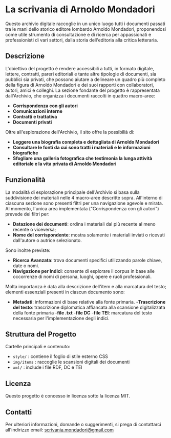 # La scrivania di Arnoldo Mondadori

Questo archivio digitale raccoglie in un unico luogo tutti i documenti passati tra le mani dello storico editore lombardo Arnoldo Mondadori, proponendosi come utile strumento di consultazione e di ricerca per appassionati e professionisti di vari settori, dalla storia dell'editoria alla critica letteraria.

## Descrizione

L'obiettivo del progetto è rendere accessibili a tutti, in formato digitale, lettere, contratti, pareri editoriali e tante altre tipologie di documenti, sia pubblici sia privati, che possono aiutare a delineare un quadro più completo della figura di Arnoldo Mondadori e dei suoi rapporti con collaboratori, autori, amici e colleghi.
La sezione fondante del progetto è rappresentata dall'Archivio, che organizza i documenti raccolti in quattro macro-aree:

- **Corrispondenza con gli autori**
- **Comunicazioni interne**
- **Contratti e trattativa**
- **Documenti privati**

Oltre all'esplorazione dell'Archivio, il sito offre la possibilià di:
- **Leggere una biografia completa e dettagliata di Arnoldo Mondadori**
- **Consultare le fonti da cui sono tratti i materiali e le informazioni biografiche**
- **Sfogliare una galleria fotografica che testimonia la lunga attività editoriale e la vita privata di Arnoldo Mondadori**


## Funzionalità

La modalità di esplorazione principale dell'Archivio si basa sulla suddivisione dei materiali nelle 4 macro-aree descritte sopra. All'interno di ciascuna sezione sono presenti filtri per una navigazione agevole e mirata. Al momento, l'unica area implementata ("Corrispondenza con gli autori") prevede dei filtri per:
- **Datazione dei documenti**: ordina i materiali dal più recente al meno recente o viceversa;
- **Nome del corrispondente**: mostra solamente i materiali inviati o ricevuti dall'autore o autrice selezionato.

Sono inoltre previste:
- **Ricerca Avanzata**: trova documenti specifici utilizzando parole chiave, date o nomi.
- **Navigazione per Indici**: consente di esplorare il corpus in base alle occorrenze di nomi di persona, luoghi, opere e ruoli professionali.

Molta importanza è data alla descrizione dell'item e alla marcatura del testo; elementi essenziali presenti in ciascun documento sono:
- **Metadati**: informazioni di base relative alla fonte primaria.
-**Trascrizione del testo**: trascrizione diplomatica affiancata alla scansione digitalizzata della fonte primaria
-**file .txt**
-**file DC**
-**file TEI**: marcatura del testo necessaria per l'implementazione degli indici.

## Struttura del Progetto

Cartelle principali e contenuto:
- `style/` : contiene il foglio di stile esterno CSS
- `img/items` : raccoglie le scansioni digitali dei documenti
- `xml/` : include i file RDF, DC e TEI

## Licenza

Questo progetto è concesso in licenza sotto la licenza MIT.  

## Contatti

Per ulteriori informazioni, domande o suggerimenti, si prega di contattarci all'indirizzo email: scrivania.mondadori@gmail.com


